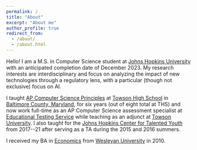 ```yaml
---
permalink: /
title: "About"
excerpt: "About me"
author_profile: true
redirect_from: 
  - /about/
  - /about.html
---
```


Hello! I am a M.S. in Computer Science student at [Johns Hopkins University](www.jhu.edu) with an anticipated completion date of December 2023. My research interests are interdisciplinary and focus on analyzing the impact of new technologies through a regulatory lens, with a particular (though not exclusive) focus on AI.

I taught [AP Computer Science Principles](https://apcentral.collegeboard.org/courses/ap-computer-science-principles/course) at [Towson High School](towsonhs.bcps.org) in [Baltimore County, Maryland](www.bcps.org), for six years (out of eight total at THS) and now work full-time as an AP Computer Science assessment specialist at [Educational Testing Service](www.ets.org) while teaching as an adjunct at [Towson University](https://www.towson.edu/fcsm/departments/mathematics/). I also taught for the [Johns Hopkins Center for Talented Youth](cty.jhu.edu) from 2017--21 after serving as a TA during the 2015 and 2016 summers.

I received my BA in [Economics](https://www.wesleyan.edu/econ/) from [Wesleyan University](https://www.wesleyan.edu/) in 2010.
